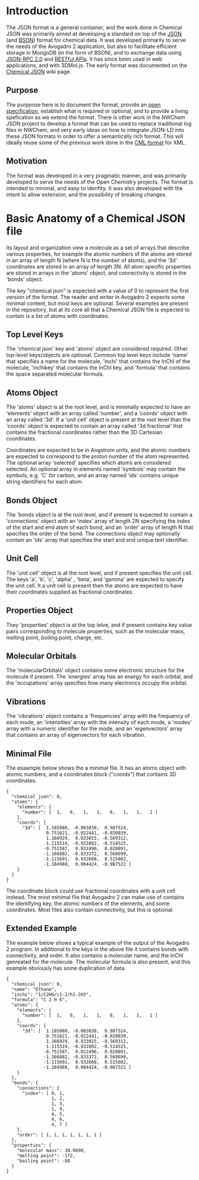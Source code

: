 # Introduction

The JSON format is a general container, and the work done in Chemical JSON was primarily aimed at developing a standard on top of the [JSON][JSON] (and [BSON][BSON]) format for chemical data. It was developed primarily to serve the needs of the Avogadro 2 application, but also to facilitate efficient storage in MongoDB (in the form of BSON), and to exchange data using [JSON-RPC 2.0][JSONRPC] and [RESTful APIs][REST]. It has since been used in web applications, and with 3DMol.js. The early format was documented on the [Chemical JSON][CJSONWiki] wiki page.

## Purpose

The purppose here is to document the format, provide an [open specification][openspec], establish what is required or optional, and to provide a living spefication as we extend the format. There is other work in the NWChem JSON project to develop a format that can be used to replace traditional log files in NWChem, and very early ideas on how to integrate JSON-LD into these JSON formats in order to offer a semantically rich format. This will ideally reuse some of the previous work done in the [CML format][CML] for XML.

## Motivation

The format was developed in a very pragmatic manner, and was primarily developed to serve the needs of the Open Chemistry projects. The format is intended to minimal, and easy to idenfity. It was also developed with the intent to allow extension, and the possibility of breaking changes.

# Basic Anatomy of a Chemical JSON file

Its layout and organization view a molecule as a set of arrays that describe various properties, for example the atomic numbers of the atoms are stored in an array of length N (where N is the number of atoms), and the '3d' coordinates are stored in an array of length 3N. All atom specific properties are stored in arrays in the 'atoms' object, and connectivity is stored in the 'bonds' object.

The key "chemical json" is expected with a value of 0 to represent the first version of the format. The reader and writer in Avogadro 2 expects some minimal content, but most keys are optional. Several examples are present in the repository, but at its core all that a Chemical JSON file is expected to contain is a list of atoms with coordinates.

## Top Level Keys

The 'chemical json' key and 'atoms' object are considered required. Other top-level keys/objects are optional. Common top level keys include 'name' that specifies a name for the molecule, 'inchi' that contains the InChI of the molecule, 'inchikey' that contains the InChI key, and 'formula' that contains the space separated molecular formula.

## Atoms Object

The 'atoms' object is at the root level, and is minimally expected to have an 'elements' object with an array called 'number', and a 'coords' object with an array called '3d'. If a 'unit cell' object is present at the root level than the 'coords' object is expected to contain an array called '3d fractional' that contains the fractional coordinates rather than the 3D Cartesian coordinates.

Coordinates are expected to be in Angstrom units, and the atomic numbers are expected to correspond to the proton number of the atom represented. The optional array 'selected' specifies which atoms are considered selected. An optional array in elements named 'symbols' may contain the symbols, e.g. 'C' for carbon, and an array named 'ids' contains unique string identifiers for each atom.

## Bonds Object

The 'bonds object is at the root level, and if present is expected to contain a 'connections' object with an 'index' array of length 2N specifying the index of the start and end atom of each bond, and an 'order' array of length N that specifies the order of the bond. The connections object may optionally contain an 'ids' array that specifies the start and end unique text identifier.

## Unit Cell

The 'unit cell' object is at the root level, and if present specifies the unit cell. The keys 'a', 'b', 'c', 'alpha'
, 'beta', and 'gamma' are expected to specify the unit cell. It a unit cell is present then the atoms are expected to have their coordinates supplied as fractional coordinates.

## Properties Object

They 'properties' object is at the top lelve, and if present contains key value pairs corresponding to molecule properties, such as the molecular mass, melting point, boiling point, charge, etc.

## Molecular Orbitals

The 'molecularOrbitals' object contains some electronic structure for the molecule if present. The 'energies' array has an energy for each orbital, and the 'occupations' array specifies how many electroncs occupy the orbital.

## Vibrations

The 'vibrations' object contains a 'frequencies' array with the frequency of each mode, an 'intensities' array with the intensity of each mode, a 'modes' array with a numeric identifier for the mode, and an 'eigenvectors' array that contains an array of eigenvectors for each vibration.

## Minimal File

The exaample below shows the a minimal file. It has an atoms object with atomic numbers, and a coordinates block ("coords") that contains 3D coordinates.

    {
      "chemical json": 0,
      "atoms": {
        "elements": {
          "number": [  1,   6,   1,   1,   6,   1,   1,   1 ]
        },
        "coords": {
          "3d": [  1.185080, -0.003838,  0.987524,
                   0.751621, -0.022441, -0.020839,
                   1.166929,  0.833015, -0.569312,
                   1.115519, -0.932892, -0.514525,
                  -0.751587,  0.022496,  0.020891,
                  -1.166882, -0.833372,  0.568699,
                  -1.115691,  0.932608,  0.515082,
                  -1.184988,  0.004424, -0.987522 ]
        }
      }
    }

The coordinate block could use fractional coordinates with a unit cell instead. The most minimal file that Avogadro 2 can make use of contains the identifying key, the atomic numbers of the elements, and some coordinates. Most files also contain connectivity, but this is optional.

## Extended Example

The example below shows a typical example of the output of the Avogadro 2 program. In additional to the keys in the above file it contains bonds with connectivity, and order. It also contains a molecular name, and the InChI genreated for the molecule. The molecular formula is also present, and this example obviously has some duplication of data.

    {
      "chemical json": 0,
      "name": "Ethane",
      "inchi": "1/C2H6/c1-2/h1-2H3",
      "formula": "C 2 H 6",
      "atoms": {
        "elements": {
          "number": [  1,   6,   1,   1,   6,   1,   1,   1 ]
        },
        "coords": {
          "3d": [  1.185080, -0.003838,  0.987524,
                   0.751621, -0.022441, -0.020839,
                   1.166929,  0.833015, -0.569312,
                   1.115519, -0.932892, -0.514525,
                  -0.751587,  0.022496,  0.020891,
                  -1.166882, -0.833372,  0.568699,
                  -1.115691,  0.932608,  0.515082,
                  -1.184988,  0.004424, -0.987522 ]
        }
      },
      "bonds": {
        "connections": {
          "index": [ 0, 1,
                     1, 2,
                     1, 3,
                     1, 4,
                     4, 5,
                     4, 6,
                     4, 7 ]
        },
        "order": [ 1, 1, 1, 1, 1, 1, 1 ]
      },
      "properties": {
        "molecular mass": 30.0690,
        "melting point": -172,
        "boiling point": -88
      }
    }

[CJSONWiki]: http://wiki.openchemistry.org/Chemical_JSON "Chemical JSON"
[JSON]: http://www.json.org/ "JSON"
[BSON]: http://bsonspec.org/ "BSON"
[JSONRPC]: http://www.jsonrpc.org/specification "JSON-RPC 2.0"
[REST]: https://en.wikipedia.org/wiki/Representational_state_transfer "REST"
[openspec]: https://en.wikipedia.org/wiki/Open_specifications "Open specifications"
[CML]: http://www.xml-cml.org/ "Chemical Markup Language - CML"
